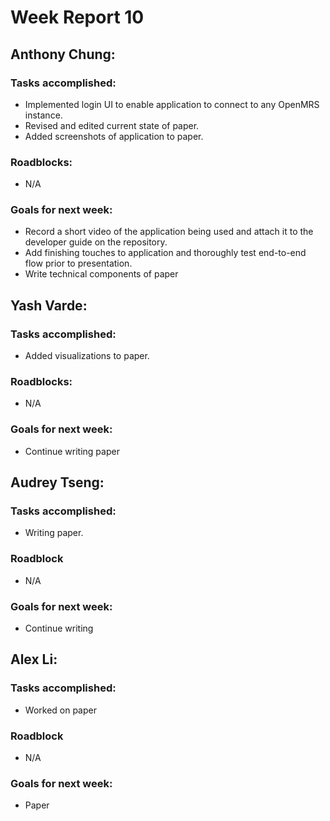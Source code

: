 # Week Report 10

## Anthony Chung:
### Tasks accomplished:
* Implemented login UI to enable application to connect to any OpenMRS instance.
* Revised and edited current state of paper.
* Added screenshots of application to paper.

### Roadblocks:
* N/A

### Goals for next week:
* Record a short video of the application being used and attach it to the developer guide on the repository.
* Add finishing touches to application and thoroughly test end-to-end flow prior to presentation.
* Write technical components of paper

## Yash Varde:
### Tasks accomplished:
* Added visualizations to paper.

### Roadblocks:
* N/A

### Goals for next week:
* Continue writing paper

## Audrey Tseng:
### Tasks accomplished:
* Writing paper.

### Roadblock
* N/A

### Goals for next week:
* Continue writing

## Alex Li:
### Tasks accomplished:
* Worked on paper

### Roadblock
* N/A

### Goals for next week:
* Paper